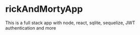 # rickAndMortyApp
This is a full stack app with node, react, sqlite, sequelize, JWT authentication and more
